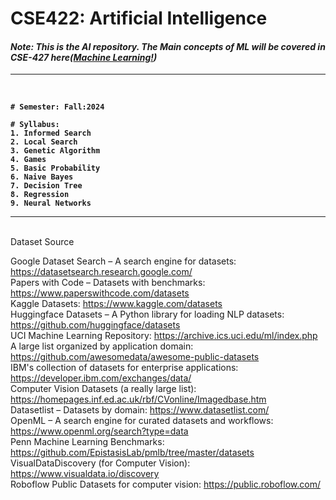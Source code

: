 <b><h1>CSE422: Artificial Intelligence </h1></b>
<i><h4>Note: This is the  AI repository. The Main concepts of ML will be covered in CSE-427 here(<a href="#">Machine Learning!</a>)</h4></i><hr><br>
<b>
```
# Semester: Fall:2024

# Syllabus:
1. Informed Search
2. Local Search
3. Genetic Algorithm
4. Games
5. Basic Probability
6. Naive Bayes
7. Decision Tree
8. Regression
9. Neural Networks
```
</b>

<hr><br>
Dataset Source

Google Dataset Search – A search engine for datasets:   https://datasetsearch.research.google.com/ <br>
Papers with Code – Datasets with benchmarks: https://www.paperswithcode.com/datasets <br>
Kaggle Datasets: https://www.kaggle.com/datasets <br>
Huggingface Datasets – A Python library for loading NLP datasets: https://github.com/huggingface/datasets  <br>
UCI Machine Learning Repository: https://archive.ics.uci.edu/ml/index.php <br>
A large list organized by application domain: https://github.com/awesomedata/awesome-public-datasets <br>
IBM's collection of datasets for enterprise applications:  https://developer.ibm.com/exchanges/data/ <br>
Computer Vision Datasets (a really large list): https://homepages.inf.ed.ac.uk/rbf/CVonline/Imagedbase.htm <br>
Datasetlist – Datasets by domain: https://www.datasetlist.com/ <br>
OpenML – A search engine for curated datasets and workflows: https://www.openml.org/search?type=data    <br>
Penn Machine Learning Benchmarks: https://github.com/EpistasisLab/pmlb/tree/master/datasets <br>
VisualDataDiscovery (for Computer Vision): https://www.visualdata.io/discovery <br>
Roboflow Public Datasets for computer vision: https://public.roboflow.com/ <br>


